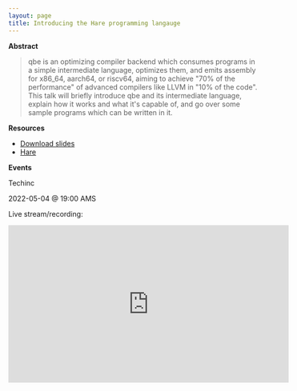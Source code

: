 ```yaml
---
layout: page
title: Introducing the Hare programming langauge
---
```


**Abstract**

> qbe is an optimizing compiler backend which consumes programs in a simple
> intermediate language, optimizes them, and emits assembly for x86_64, aarch64,
> or riscv64, aiming to achieve "70% of the performance" of advanced compilers
> like LLVM in "10% of the code". This talk will briefly introduce qbe and its
> intermediate language, explain how it works and what it's capable of, and go
> over some sample programs which can be written in it.

**Resources**

- [Download slides](https://mirror.drewdevault.com/hare.pdf)
- [Hare](https://harelang.org)

**Events**

Techinc

2022-05-04 @ 19:00 AMS

Live stream/recording:

<iframe title="Introducing the Hare programming language" src="https://spacepub.space/videos/embed/2adb775e-aa66-4b61-aeb0-f3f8b601fcc8" allowfullscreen="" sandbox="allow-same-origin allow-scripts allow-popups" width="560" height="315" frameborder="0"></iframe>
